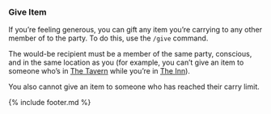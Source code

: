 ### Give Item
If you’re feeling generous, you can gift any item you’re carrying to any other member of to the party. To do this,
  use the `/give` command.

The would-be recipient must be a member of the same party, conscious, and in the same location as you (for example,
  you can’t give an item to someone who’s in [The Tavern](../locations/tavern/index.md) while you’re in [The Inn](../locations/inn/index.md)).

You also cannot give an item to someone who has reached their carry limit.

{% include footer.md %}